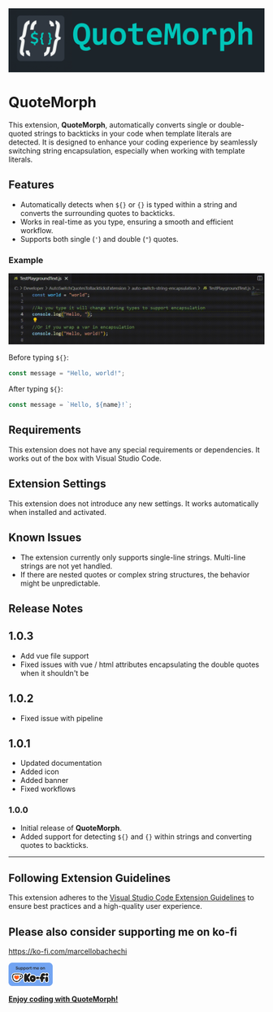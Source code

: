 <img style="width:auto; max-height:256px" src="docs/images/banner.png"/>
    


# QuoteMorph

This extension, **QuoteMorph**, automatically converts single or double-quoted strings to backticks in your code when template literals are detected. It is designed to enhance your coding experience by seamlessly switching string encapsulation, especially when working with template literals.

## Features

- Automatically detects when `${}` or `{}` is typed within a string and converts the surrounding quotes to backticks.
- Works in real-time as you type, ensuring a smooth and efficient workflow.
- Supports both single (`'`) and double (`"`) quotes.

### Example
![Demo Video](docs/images/Demo.gif)

Before typing `${}`:
```typescript
const message = "Hello, world!";
```

After typing `${}`:
```typescript
const message = `Hello, ${name}!`;
```

## Requirements

This extension does not have any special requirements or dependencies. It works out of the box with Visual Studio Code.

## Extension Settings

This extension does not introduce any new settings. It works automatically when installed and activated.

## Known Issues

- The extension currently only supports single-line strings. Multi-line strings are not yet handled.
- If there are nested quotes or complex string structures, the behavior might be unpredictable.

## Release Notes

## 1.0.3

- Add vue file support
- Fixed issues with vue / html attributes encapsulating the double quotes when it shouldn't be

## 1.0.2

- Fixed issue with pipeline

## 1.0.1

- Updated documentation
- Added icon
- Added banner
- Fixed workflows

### 1.0.0

- Initial release of **QuoteMorph**.
- Added support for detecting `${}` and `{}` within strings and converting quotes to backticks.

---

## Following Extension Guidelines

This extension adheres to the [Visual Studio Code Extension Guidelines](https://code.visualstudio.com/api/references/extension-guidelines) to ensure best practices and a high-quality user experience.

## Please also consider supporting me on ko-fi
https://ko-fi.com/marcellobachechi

<a href='https://ko-fi.com/marcellobachechi' target='_blank'><img height='35' style='border:0px;height:46px;' src='docs/images/kofi.png' border='0' alt='Buy Me a Coffee at ko-fi.com' />


**Enjoy coding with QuoteMorph!**
